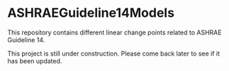 # ASHRAEGuideline14Models
This repository contains different linear change points related to ASHRAE Guideline 14. 

This project is still under construction. Please come back later to see if it has been updated.
